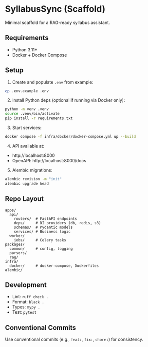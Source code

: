 # SyllabusSync (Scaffold)

Minimal scaffold for a RAG-ready syllabus assistant.

## Requirements
- Python 3.11+
- Docker + Docker Compose

## Setup

1. Create and populate `.env` from example:
```bash
cp .env.example .env
```

2. Install Python deps (optional if running via Docker only):
```bash
python -m venv .venv
source .venv/bin/activate
pip install -r requirements.txt
```

3. Start services:
```bash
docker compose -f infra/docker/docker-compose.yml up --build
```

4. API available at:
- http://localhost:8000
- OpenAPI: http://localhost:8000/docs

5. Alembic migrations:
```bash
alembic revision -m "init"
alembic upgrade head
```

## Repo Layout
```
apps/
  api/
    routers/  # FastAPI endpoints
    deps/     # DI providers (db, redis, s3)
    schemas/  # Pydantic models
    services/ # Business logic
  worker/
    jobs/     # Celery tasks
packages/
  common/     # config, logging
  parsers/
  rag/
infra/
  docker/     # docker-compose, Dockerfiles
alembic/
```

## Development
- Lint: `ruff check .`
- Format: `black .`
- Types: `mypy .`
- Test: `pytest`

## Conventional Commits
Use conventional commits (e.g., `feat:`, `fix:`, `chore:`) for consistency.
